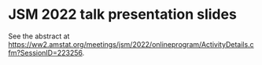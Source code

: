 # JSM 2022 talk presentation slides 
See the abstract at https://ww2.amstat.org/meetings/jsm/2022/onlineprogram/ActivityDetails.cfm?SessionID=223256. 
